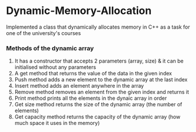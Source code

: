 # Dynamic-Memory-Allocation
Implemented a class that dynamically allocates memory in C++ as a task for one of the university's courses

### Methods of the dynamic array
1. It has a constructor that accepts 2 parameters (array, size) & it can be initialised without any parameters
2. A get method that returns the value of the data in the given index
3. Push method adds a new element to the dynamic array at the last index
4. Insert method adds an element anywhere in the array
5. Remove method removes an element from the given index and returns it
6. Print method prints all the elements in the dynaic array in order
7. Get size method returns the size of the dynamic array (the number of elements)
8. Get capacity method returns the capacity of the dynamic array (how much space it uses in the memory)
